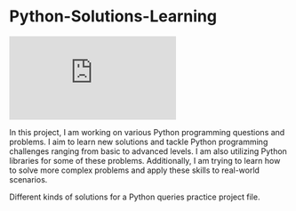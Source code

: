 
# Python-Solutions-Learning

![Standpickup logo](https://github.com/abhaymishra24/Python-Solutions-Learning-/blob/main/pythonimage.py)


In this project, I am working on various Python programming questions and problems. I aim to learn new solutions and tackle Python programming challenges ranging from basic to advanced levels. I am also utilizing Python libraries for some of these problems. Additionally, I am trying to learn how to solve more complex problems and apply these skills to real-world scenarios.
 
















 Different kinds of solutions for a Python queries practice project file.
